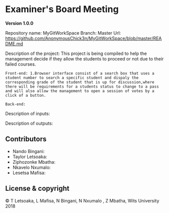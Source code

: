# Examiner's Board Meeting

**Version 1.0.0**

Repository name: MyGitWorkSpace
Branch: Master
Url: https://github.com/AnonymousChick3n/MyGitWorkSpace/blob/master/README.md


Description of the project: This project is being compiled to help the management decide if they allow  the students to proceed or not due to their failed courses.

	Front-end: 1.Browser interface consist of a search box that uses a student number to search a specific student and dispaly the corresponding grade of the student that is up for discussion,where there will be requirements for a students status to change to a pass and will also allow the management to open a session of votes by a click of a button.  

	Back-end:

Description of inputs:

Description of outputs:

## Contributors
- Nando Bingani: 
- Taylor Letsoaka:
- Ziphozonke Mbatha:
- Nkavelo Nxumalo:
- Lesetsa Mafisa:

## License & copyright
© T Letsoaka, L Mafisa, N Bingani, N Nxumalo , Z Mbatha, Wits University 2018 
